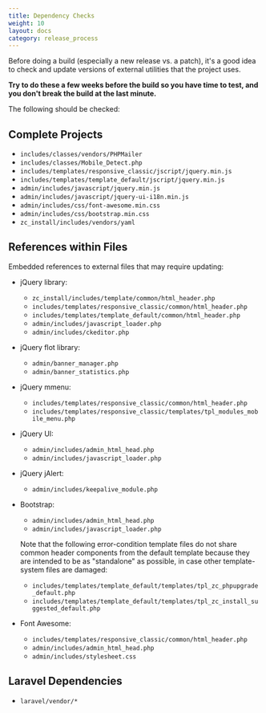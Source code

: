 ```yaml
---
title: Dependency Checks
weight: 10
layout: docs
category: release_process
---
```


Before doing a build (especially a new release vs. a patch), it's a good idea to check and update versions of external utilities that the project uses. 

**Try to do these a few weeks before the build so you have time to test, and you don't break the build at the last minute.**

The following should be checked: 

## Complete Projects 
- `includes/classes/vendors/PHPMailer`
- `includes/classes/Mobile_Detect.php`
- `includes/templates/responsive_classic/jscript/jquery.min.js`
- `includes/templates/template_default/jscript/jquery.min.js`
- `admin/includes/javascript/jquery.min.js`
- `admin/includes/javascript/jquery-ui-i18n.min.js`
- `admin/includes/css/font-awesome.min.css`
- `admin/includes/css/bootstrap.min.css`
- `zc_install/includes/vendors/yaml`

## References within Files 

Embedded references to external files that may require updating: 

- jQuery library:
  - `zc_install/includes/template/common/html_header.php`
  - `includes/templates/responsive_classic/common/html_header.php`
  - `includes/templates/template_default/common/html_header.php`
  - `admin/includes/javascript_loader.php`
  - `admin/includes/ckeditor.php`

- jQuery flot library:
   - `admin/banner_manager.php`
   - `admin/banner_statistics.php`
 
- jQuery mmenu: 
  - `includes/templates/responsive_classic/common/html_header.php `
  - `includes/templates/responsive_classic/templates/tpl_modules_mobile_menu.php `

- jQuery UI:
  - `admin/includes/admin_html_head.php`
  - `admin/includes/javascript_loader.php`

- jQuery jAlert: 
   - `admin/includes/keepalive_module.php`

- Bootstrap:
  - `admin/includes/admin_html_head.php`
  - `admin/includes/javascript_loader.php`

  Note that the following error-condition template files do not share common header components from the default template because they are intended to be as "standalone" as possible, in case other template-system files are damaged:
  - `includes/templates/template_default/templates/tpl_zc_phpupgrade_default.php`
  - `includes/templates/template_default/templates/tpl_zc_install_suggested_default.php`

- Font Awesome:
  - `includes/templates/responsive_classic/common/html_header.php`
  - `admin/includes/admin_html_head.php`
  - `admin/includes/stylesheet.css`

## Laravel Dependencies 
  - `laravel/vendor/*`  

